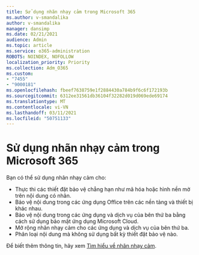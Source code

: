 ```yaml
---
title: Sử dụng nhãn nhạy cảm trong Microsoft 365
ms.author: v-smandalika
author: v-smandalika
manager: dansimp
ms.date: 02/21/2021
audience: Admin
ms.topic: article
ms.service: o365-administration
ROBOTS: NOINDEX, NOFOLLOW
localization_priority: Priority
ms.collection: Adm_O365
ms.custom:
- "7455"
- "9000181"
ms.openlocfilehash: fbeef7638759e1f2884430a784b9f6c6f172193b
ms.sourcegitcommit: 6312ee31561db36104f32282d019d069ede69174
ms.translationtype: MT
ms.contentlocale: vi-VN
ms.lasthandoff: 03/11/2021
ms.locfileid: "50751133"
---
```

# <a name="use-sensitivity-labels-in-microsoft-365"></a>Sử dụng nhãn nhạy cảm trong Microsoft 365

Bạn có thể sử dụng nhãn nhạy cảm cho:
- Thực thi các thiết đặt bảo vệ chẳng hạn như mã hóa hoặc hình nền mờ trên nội dung có nhãn.
- Bảo vệ nội dung trong các ứng dụng Office trên các nền tảng và thiết bị khác nhau.
- Bảo vệ nội dung trong các ứng dụng và dịch vụ của bên thứ ba bằng cách sử dụng bảo mật ứng dụng Microsoft Cloud.
- Mở rộng nhãn nhạy cảm cho các ứng dụng và dịch vụ của bên thứ ba.
- Phân loại nội dung mà không sử dụng bất kỳ thiết đặt bảo vệ nào.

Để biết thêm thông tin, hãy xem [Tìm hiểu về nhãn nhạy cảm](https://docs.microsoft.com/microsoft-365/compliance/sensitivity-labels).